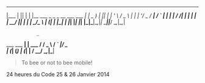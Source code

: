  ____  _  _     _                                    _       
|___ \| || |   | |__   ___ _   _ _ __ ___  ___    __| |_   _ 
  __) | || |_  | '_ \ / _ \ | | | '__/ _ \/ __|  / _` | | | |
 / __/|__   _| | | | |  __/ |_| | | |  __/\__ \ | (_| | |_| |
|_____|  |_|   |_| |_|\___|\__,_|_|  \___||___/  \__,_|\__,_|
                                                             
               _      
  ___ ___   __| | ___ 
 / __/ _ \ / _` |/ _ \
| (_| (_) | (_| |  __/
 \___\___/ \__,_|\___|
 
 
> To bee or not to bee mobile!

24 heures du Code 25 &amp; 26 Janvier 2014
